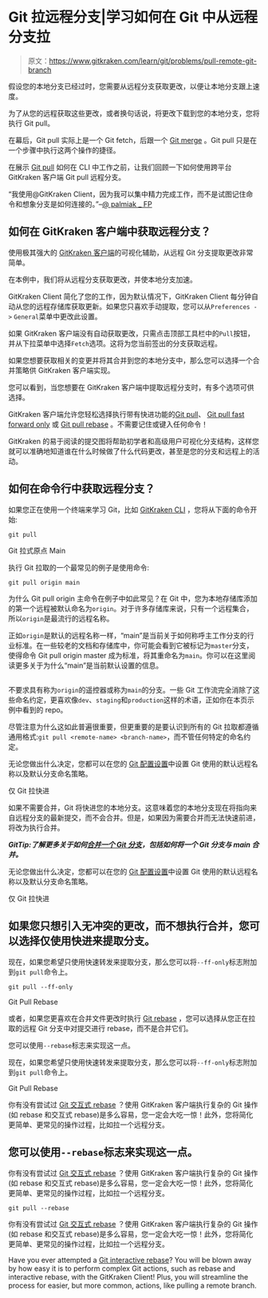 # Git 拉远程分支|学习如何在 Git 中从远程分支拉

> 原文：<https://www.gitkraken.com/learn/git/problems/pull-remote-git-branch>

假设您的本地分支已经过时，您需要从远程分支获取更改，以便让本地分支跟上速度。

为了从您的远程获取这些更改，或者换句话说，将更改下载到您的本地分支，您将执行 Git pull。

在幕后，Git pull 实际上是一个 Git fetch，后跟一个 [Git merge](https://www.gitkraken.com/learn/git/git-merge) 。Git pull 只是在一个步骤中执行这两个操作的捷径。

在展示 [Git pull](https://www.gitkraken.com/learn/git/tutorials/what-is-git-pull) 如何在 CLI 中工作之前，让我们回顾一下如何使用跨平台 GitKraken 客户端 Git pull 远程分支。

“我使用@GitKraken Client，因为我可以集中精力完成工作，而不是试图记住命令和想象分支是如何连接的。”–[@ palmiak _ FP](https://twitter.com/palmiak_fp/status/1418573620637487104)

## 如何在 GitKraken 客户端中获取远程分支？

使用极其强大的 [GitKraken 客户端](https://www.gitkraken.com/git-client)的可视化辅助，从远程 Git 分支提取更改非常简单。

在本例中，我们将从远程分支获取更改，并使本地分支加速。

GitKraken Client 简化了您的工作，因为默认情况下，GitKraken Client 每分钟自动从您的远程存储库获取更新。如果您只喜欢手动提取，您可以从`Preferences ->` `General`菜单中更改此设置。

如果 GitKraken 客户端没有自动获取更改，只需点击顶部工具栏中的`Pull`按钮，并从下拉菜单中选择`Fetch`选项。这将为您当前签出的分支获取远程。

如果您想要获取相关的变更并将其合并到您的本地分支中，那么您可以选择一个合并策略供 GitKraken 客户端实现。

您可以看到，当您想要在 GitKraken 客户端中提取远程分支时，有多个选项可供选择。

GitKraken 客户端允许您轻松选择执行带有快进功能的[Git pull](https://support.gitkraken.com/working-with-repositories/pushing-and-pulling/#pull-fast-forward-if-possible)、 [Git pull fast forward only](https://support.gitkraken.com/working-with-repositories/pushing-and-pulling/#pull-fast-forward-only) 或 [Git pull rebase](https://support.gitkraken.com/working-with-repositories/pushing-and-pulling/#pull-rebase) 。不需要记住或键入任何命令！

GitKraken 的易于阅读的提交图将帮助初学者和高级用户可视化分支结构，这样您就可以准确地知道谁在什么时候做了什么代码更改，甚至是您的分支和远程上的活动。

## 如何在命令行中获取远程分支？

如果您正在使用一个终端来学习 Git，比如 [GitKraken CLI](https://www.gitkraken.com/cli) ，您将从下面的命令开始:

```
git pull
```

Git 拉式原点 Main

执行 Git 拉取的一个最常见的例子是使用命令:

`git pull origin main`

为什么 Git pull origin 主命令在例子中如此常见？在 Git 中，您为本地存储库添加的第一个远程被默认命名为`origin`。对于许多存储库来说，只有一个远程集合，所以`origin`是最流行的远程名称。

正如`origin`是默认的远程名称一样，“main”是当前关于如何称呼主工作分支的行业标准。在一些较老的文档和存储库中，你可能会看到它被标记为`master`分支，使得命令 Git pull origin master 成为标准，将其重命名为`main`。你可以在这里阅读更多关于为什么“main”是当前默认设置的信息。

## 
不要求具有称为`origin`的遥控器或称为`main`的分支。一些 Git 工作流完全消除了这些命名约定，更喜欢像`dev`、`staging`和`production`这样的术语，正如你在本页示例中看到的 repo。

尽管注意为什么这如此普遍很重要，但更重要的是要认识到所有的 Git 拉取都遵循通用格式:`git pull <remote-name> <branch-name>`，而不管任何特定的命名约定。

无论您做出什么决定，您都可以在您的 [Git 配置设置](https://git-scm.com/docs/git-config)中设置 Git 使用的默认远程名称以及默认分支命名策略。

仅 Git 拉快进

如果不需要合并，Git 将快进您的本地分支。这意味着您的本地分支现在将指向来自远程分支的最新提交，而不会合并。但是，如果因为需要合并而无法快速前进，将改为执行合并。

***GitTip:了解更多关于如何[合并一个 Git 分支](https://www.gitkraken.com/learn/git/problems/merge-git-branch)，包括如何将一个 Git 分支与 main 合并。***

无论您做出什么决定，您都可以在您的 [Git 配置设置](https://git-scm.com/docs/git-config)中设置 Git 使用的默认远程名称以及默认分支命名策略。

仅 Git 拉快进

## 如果您只想引入无冲突的更改，而不想执行合并，您可以选择仅使用快进来提取分支。

现在，如果您希望只使用快速转发来提取分支，那么您可以将`--ff-only`标志附加到`git pull`命令上。

```
git pull --ff-only
```

Git Pull Rebase

或者，如果您更喜欢在合并文件更改时执行 [Git rebase](https://www.gitkraken.com/learn/git/git-rebase) ，您可以选择从您正在拉取的远程 Git 分支中对提交进行 rebase，而不是合并它们。

您可以使用`--rebase`标志来实现这一点。

现在，如果您希望只使用快速转发来提取分支，那么您可以将`--ff-only`标志附加到`git pull`命令上。

Git Pull Rebase

你有没有尝试过 [Git 交互式 rebase](https://www.gitkraken.com/learn/git/problems/git-interactive-rebase) ？使用 GitKraken 客户端执行复杂的 Git 操作(如 rebase 和交互式 rebase)是多么容易，您一定会大吃一惊！此外，您将简化更简单、更常见的操作过程，比如拉一个远程分支。

## 您可以使用`--rebase`标志来实现这一点。

你有没有尝试过 [Git 交互式 rebase](https://www.gitkraken.com/learn/git/problems/git-interactive-rebase) ？使用 GitKraken 客户端执行复杂的 Git 操作(如 rebase 和交互式 rebase)是多么容易，您一定会大吃一惊！此外，您将简化更简单、更常见的操作过程，比如拉一个远程分支。

```
git pull --rebase
```

你有没有尝试过 [Git 交互式 rebase](https://www.gitkraken.com/learn/git/problems/git-interactive-rebase) ？使用 GitKraken 客户端执行复杂的 Git 操作(如 rebase 和交互式 rebase)是多么容易，您一定会大吃一惊！此外，您将简化更简单、更常见的操作过程，比如拉一个远程分支。

Have you ever attempted a [Git interactive rebase](https://www.gitkraken.com/learn/git/problems/git-interactive-rebase)? You will be blown away by how easy it is to perform complex Git actions, such as rebase and interactive rebase, with the GitKraken Client! Plus, you will streamline the process for easier, but more common, actions, like pulling a remote branch.